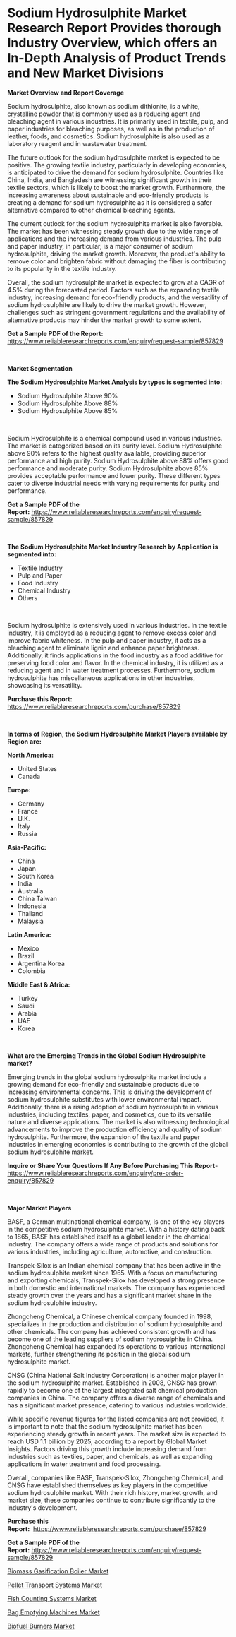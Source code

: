 <p><h1>Sodium Hydrosulphite Market Research Report Provides thorough Industry Overview, which offers an In-Depth Analysis of Product Trends and New Market Divisions</h1></p><p><strong>Market Overview and Report Coverage</strong></p>
<p><p>Sodium hydrosulphite, also known as sodium dithionite, is a white, crystalline powder that is commonly used as a reducing agent and bleaching agent in various industries. It is primarily used in textile, pulp, and paper industries for bleaching purposes, as well as in the production of leather, foods, and cosmetics. Sodium hydrosulphite is also used as a laboratory reagent and in wastewater treatment.</p><p>The future outlook for the sodium hydrosulphite market is expected to be positive. The growing textile industry, particularly in developing economies, is anticipated to drive the demand for sodium hydrosulphite. Countries like China, India, and Bangladesh are witnessing significant growth in their textile sectors, which is likely to boost the market growth. Furthermore, the increasing awareness about sustainable and eco-friendly products is creating a demand for sodium hydrosulphite as it is considered a safer alternative compared to other chemical bleaching agents.</p><p>The current outlook for the sodium hydrosulphite market is also favorable. The market has been witnessing steady growth due to the wide range of applications and the increasing demand from various industries. The pulp and paper industry, in particular, is a major consumer of sodium hydrosulphite, driving the market growth. Moreover, the product's ability to remove color and brighten fabric without damaging the fiber is contributing to its popularity in the textile industry.</p><p>Overall, the sodium hydrosulphite market is expected to grow at a CAGR of 4.5% during the forecasted period. Factors such as the expanding textile industry, increasing demand for eco-friendly products, and the versatility of sodium hydrosulphite are likely to drive the market growth. However, challenges such as stringent government regulations and the availability of alternative products may hinder the market growth to some extent.</p></p>
<p><strong>Get a Sample PDF of the Report:</strong> <a href="https://www.reliableresearchreports.com/enquiry/request-sample/857829">https://www.reliableresearchreports.com/enquiry/request-sample/857829</a></p>
<p>&nbsp;</p>
<p><strong>Market Segmentation</strong></p>
<p><strong>The Sodium Hydrosulphite Market Analysis by types is segmented into:</strong></p>
<p><ul><li>Sodium Hydrosulphite Above 90%</li><li>Sodium Hydrosulphite Above 88%</li><li>Sodium Hydrosulphite Above 85%</li></ul></p>
<p>&nbsp;</p>
<p><p>Sodium Hydrosulphite is a chemical compound used in various industries. The market is categorized based on its purity level. Sodium Hydrosulphite above 90% refers to the highest quality available, providing superior performance and high purity. Sodium Hydrosulphite above 88% offers good performance and moderate purity. Sodium Hydrosulphite above 85% provides acceptable performance and lower purity. These different types cater to diverse industrial needs with varying requirements for purity and performance.</p></p>
<p><strong>Get a Sample PDF of the Report:</strong>&nbsp;<a href="https://www.reliableresearchreports.com/enquiry/request-sample/857829">https://www.reliableresearchreports.com/enquiry/request-sample/857829</a></p>
<p>&nbsp;</p>
<p><strong>The Sodium Hydrosulphite Market Industry Research by Application is segmented into:</strong></p>
<p><ul><li>Textile Industry</li><li>Pulp and Paper</li><li>Food Industry</li><li>Chemical Industry</li><li>Others</li></ul></p>
<p>&nbsp;</p>
<p><p>Sodium hydrosulphite is extensively used in various industries. In the textile industry, it is employed as a reducing agent to remove excess color and improve fabric whiteness. In the pulp and paper industry, it acts as a bleaching agent to eliminate lignin and enhance paper brightness. Additionally, it finds applications in the food industry as a food additive for preserving food color and flavor. In the chemical industry, it is utilized as a reducing agent and in water treatment processes. Furthermore, sodium hydrosulphite has miscellaneous applications in other industries, showcasing its versatility.</p></p>
<p><strong>Purchase this Report:</strong>&nbsp; <a href="https://www.reliableresearchreports.com/purchase/857829">https://www.reliableresearchreports.com/purchase/857829</a></p>
<p>&nbsp;</p>
<p><strong>In terms of Region, the Sodium Hydrosulphite Market Players available by Region are:</strong></p>
<p>
    <p> <strong> North America: </strong>
        <ul>
            <li>United States</li>
            <li>Canada</li>
        </ul>
        </p> 
    <p> <strong> Europe: </strong>
        <ul>
            <li>Germany</li>
            <li>France</li>
            <li>U.K.</li>
            <li>Italy</li>
            <li>Russia</li>
        </ul>
        </p> 
    <p> <strong> Asia-Pacific: </strong>
        <ul>
            <li>China</li>
            <li>Japan</li>
            <li>South Korea</li>
            <li>India</li>
            <li>Australia</li>
            <li>China Taiwan</li>
            <li>Indonesia</li>
            <li>Thailand</li>
            <li>Malaysia</li>
        </ul>
        </p> 
    <p> <strong> Latin America: </strong>
        <ul>
            <li>Mexico</li>
            <li>Brazil</li>
            <li>Argentina Korea</li>
            <li>Colombia</li>
        </ul>
        </p> 
    <p> <strong> Middle East & Africa: </strong>
        <ul>
            <li>Turkey</li>
            <li>Saudi</li>
            <li>Arabia</li>
            <li>UAE</li>
            <li>Korea</li>
        </ul>
    </p>
    </p>
<p>&nbsp;</p>
<p><strong>What are the Emerging Trends in the Global Sodium Hydrosulphite market?</strong></p>
<p><p>Emerging trends in the global sodium hydrosulphite market include a growing demand for eco-friendly and sustainable products due to increasing environmental concerns. This is driving the development of sodium hydrosulphite substitutes with lower environmental impact. Additionally, there is a rising adoption of sodium hydrosulphite in various industries, including textiles, paper, and cosmetics, due to its versatile nature and diverse applications. The market is also witnessing technological advancements to improve the production efficiency and quality of sodium hydrosulphite. Furthermore, the expansion of the textile and paper industries in emerging economies is contributing to the growth of the global sodium hydrosulphite market.</p></p>
<p><strong>Inquire or Share Your Questions If Any Before Purchasing This Report</strong>- <a href="https://www.reliableresearchreports.com/enquiry/pre-order-enquiry/857829">https://www.reliableresearchreports.com/enquiry/pre-order-enquiry/857829</a></p>
<p>&nbsp;</p>
<p><strong>Major Market Players</strong></p>
<p><p>BASF, a German multinational chemical company, is one of the key players in the competitive sodium hydrosulphite market. With a history dating back to 1865, BASF has established itself as a global leader in the chemical industry. The company offers a wide range of products and solutions for various industries, including agriculture, automotive, and construction.</p><p>Transpek-Silox is an Indian chemical company that has been active in the sodium hydrosulphite market since 1965. With a focus on manufacturing and exporting chemicals, Transpek-Silox has developed a strong presence in both domestic and international markets. The company has experienced steady growth over the years and has a significant market share in the sodium hydrosulphite industry.</p><p>Zhongcheng Chemical, a Chinese chemical company founded in 1998, specializes in the production and distribution of sodium hydrosulphite and other chemicals. The company has achieved consistent growth and has become one of the leading suppliers of sodium hydrosulphite in China. Zhongcheng Chemical has expanded its operations to various international markets, further strengthening its position in the global sodium hydrosulphite market.</p><p>CNSG (China National Salt Industry Corporation) is another major player in the sodium hydrosulphite market. Established in 2008, CNSG has grown rapidly to become one of the largest integrated salt chemical production companies in China. The company offers a diverse range of chemicals and has a significant market presence, catering to various industries worldwide.</p><p>While specific revenue figures for the listed companies are not provided, it is important to note that the sodium hydrosulphite market has been experiencing steady growth in recent years. The market size is expected to reach USD 1.1 billion by 2025, according to a report by Global Market Insights. Factors driving this growth include increasing demand from industries such as textiles, paper, and chemicals, as well as expanding applications in water treatment and food processing.</p><p>Overall, companies like BASF, Transpek-Silox, Zhongcheng Chemical, and CNSG have established themselves as key players in the competitive sodium hydrosulphite market. With their rich history, market growth, and market size, these companies continue to contribute significantly to the industry's development.</p></p>
<p><strong>Purchase this Report:</strong>&nbsp;&nbsp;<a href="https://www.reliableresearchreports.com/purchase/857829">https://www.reliableresearchreports.com/purchase/857829</a></p>
<p></p>
<p><strong>Get a Sample PDF of the Report:</strong>&nbsp;<a href="https://www.reliableresearchreports.com/enquiry/request-sample/857829">https://www.reliableresearchreports.com/enquiry/request-sample/857829</a></p>
<p><p><a href="https://medium.com/@madelynhowe/biomass-gasification-boiler-market-share-evolution-and-market-growth-trends-2023-2030-644bb3371391">Biomass Gasification Boiler Market</a></p><p><a href="https://medium.com/@ebbakautzer/pellet-transport-systems-market-insight-market-trends-growth-forecasted-from-2023-to-2030-22fdfd3addbc">Pellet Transport Systems Market</a></p><p><a href="https://medium.com/@orlohagenes/decoding-fish-counting-systems-market-metrics-market-share-trends-and-growth-patterns-674238cdb40f">Fish Counting Systems Market</a></p><p><a href="https://medium.com/@candiceveum/bag-emptying-machines-market-size-reveals-the-best-marketing-channels-in-global-industry-5eda193374b5">Bag Emptying Machines Market</a></p><p><a href="https://medium.com/@dianafisher1927/biofuel-burners-market-outlook-industry-overview-and-forecast-2023-to-2030-82c9c1fb759c">Biofuel Burners Market</a></p></p>